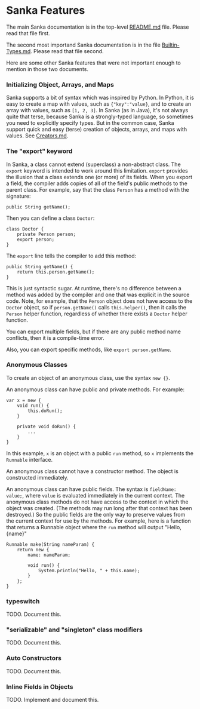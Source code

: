 # Sanka Features

The main Sanka documentation is in the top-level
[README.md](../README.md) file. Please read that file first.

The second most importand Sanka documentation is in the file
[Builtin-Types.md](Builtin-Types.md). Please read that file second.

Here are some other Sanka features that were not important enough to
mention in those two documents.

### Initializing Object, Arrays, and Maps

Sanka supports a bit of syntax which was inspired by Python. In
Python, it is easy to create a map with values, such as
`{"key":"value}`, and to create an array with values, such as `[1, 2,
3]`. In Sanka (as in Java), it's not always quite that terse, because
Sanka is a strongly-typed language, so sometimes you need to
explicitly specify types. But in the common case, Sanka support quick
and easy (terse) creation of objects, arrays, and maps with
values. See [Creators.md](Creators.md).

### The "export" keyword

In Sanka, a class cannot extend (superclass) a non-abstract class. The
`export` keyword is intended to work around this limitation.  `export`
provides the illusion that a class extends one (or more) of its
fields. When you export a field, the compiler adds copies of all of
the field's public methods to the parent class. For example, say that
the class `Person` has a method with the signature:
~~~
public String getName();
~~~
Then you can define a class `Doctor`:
~~~
class Doctor {
    private Person person;
    export person;
}
~~~
The `export` line tells the compiler to add this method:
~~~
public String getName() {
    return this.person.getName();
}
~~~

This is just syntactic sugar. At runtime, there's no difference
between a method was added by the compiler and one that was explicit
in the source code. Note, for example, that the `Person` object does
not have access to the `Doctor` object, so if `person.getName()` calls
`this.helper()`, then it calls the `Person` helper function,
regardless of whether there exists a `Doctor` helper function.

You can export multiple fields, but if there are any public method
name conflicts, then it is a compile-time error.

Also, you can export specific methods, like `export person.getName`.

### Anonymous Classes

To create an object of an anonymous class, use the syntax `new {}`.

An anonymous class can have public and private methods. For example:
~~~
var x = new {
    void run() {
        this.doRun();
    }

    private void doRun() {
        ...
    }
}
~~~
In this example, `x` is an object with a public `run` method, so `x`
implements the `Runnable` interface.

An anonymous class cannot have a constructor method. The object is
constructed immediately.

An anonymous class can have public fields. The syntax is `fieldName:
value;`, where `value` is evaluated immediately in the current
context. The anonymous class methods do not have access to the context
in which the object was created. (The methods may run long after that
context has been destroyed.) So the public fields are the only way to
preserve values from the current context for use by the methods. For
example, here is a function that returns a Runnable object where the
`run` method will output "Hello, {name}"
~~~
Runnable make(String nameParam) {
    return new {
        name: nameParam;
        
        void run() {
            System.println("Hello, " + this.name);
        }
    };
}
~~~

### typeswitch

TODO. Document this.

### "serializable" and "singleton" class modifiers

TODO. Document this.

### Auto Constructors

TODO. Document this.

### Inline Fields in Objects

TODO. Implement and document this.
